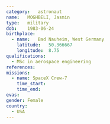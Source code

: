 ```yaml
---
category:	astronaut
name:	MOGHBELI, Jasmin
type:	military
dob:	1983-06-24
birthplace:
  - name:	Bad Nauheim, West Germany
    latitude:	50.366667
    longitude:	8.75
qualifications:
  - MSc in aerospace engineering
references:
missions:
  - name: SpaceX Crew-7
    time_start:
    time_end:
evas:
gender:	Female
country:
  - USA
---
```

